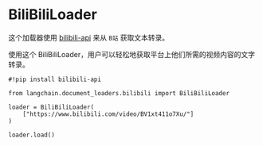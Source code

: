 

BiliBiliLoader
=======

这个加载器使用 [bilibili-api](https://github.com/MoyuScript/bilibili-api) 来从 `B站` 获取文本转录。

使用这个 BiliBiliLoader，用户可以轻松地获取平台上他们所需的视频内容的文字转录。
```
#!pip install bilibili-api

```

```
from langchain.document_loaders.bilibili import BiliBiliLoader

```

```
loader = BiliBiliLoader(
    ["https://www.bilibili.com/video/BV1xt411o7Xu/"]
)

```

```
loader.load()

```

